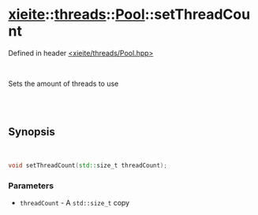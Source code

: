 # [xieite](../../../README.md)::[threads](../../threads.md)::[Pool](../Pool.md)::setThreadCount
Defined in header [<xieite/threads/Pool.hpp>](../../../include/xieite/threads/Pool.hpp)

<br/>

Sets the amount of threads to use

<br/><br/>

## Synopsis

<br/>

```cpp
void setThreadCount(std::size_t threadCount);
```
### Parameters
- `threadCount` - A `std::size_t` copy
